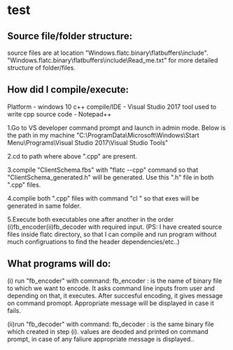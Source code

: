 # test
Source file/folder structure:
----------------------------

source files are at location "Windows.flatc.binary\flatbuffers\include".
"Windows.flatc.binary\flatbuffers\include\Read_me.txt" for more detailed structure of folder/files.
				
				
How did I compile/execute:
------------------------
Platform - windows 10
c++ compile/IDE - Visual Studio 2017
tool used to write cpp source code - Notepad++			

1.Go to VS developer command prompt and launch in admin mode.
Below is the path in my machine
"C:\ProgramData\Microsoft\Windows\Start Menu\Programs\Visual Studio 2017\Visual Studio Tools"

2.cd to path where above ".cpp"	are present.

3.compile "ClientSchema.fbs" with "flatc --cpp" command so that "ClientSchema_generated.h" will be generated.
Use this ".h" file in both ".cpp" files.

4.complie both ".cpp" files with command "cl <source file name>"  so that exes will be generated in same folder.

5.Execute both executables one after another in the order	(i)fb_encoder(ii)fb_decoder with required input.
(PS: I have created source files inside flatc directory, so that I can compile and run program without much configruations to find the header dependencies/etc..)

What programs will do:
---------------------
(i) run "fb_encoder" with command: fb_encoder <binary file path>
 <binary file path>: is the name of binary file to which we want to encode.
 It asks command line inputs from user and depending on that, it executes.
 After succesful encoding, it gives message on command promopt.
 Appropriate message will be displayed in case it fails.
 
 (ii)run "fb_decoder" with command: fb_decoder <binary file path>
 <binary file path>: is the same  binary file which created in step (i).
 values are deoded and printed on command prompt, in case of any faliure appropriate message is displayed..
 
 
